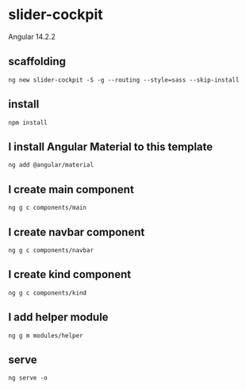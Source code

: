 # slider-cockpit

Angular 14.2.2

## scaffolding

```shell
ng new slider-cockpit -S -g --routing --style=sass --skip-install
```

## install

```shell
npm install
```

## I install Angular Material to this template

```shell
ng add @angular/material
```

## I create main component

```shell
ng g c components/main
```

## I create navbar component

```shell
ng g c components/navbar
```

## I create kind component

```shell
ng g c components/kind
```

## I add helper module

```shell
ng g m modules/helper
```

## serve

```shell
ng serve -o
```
